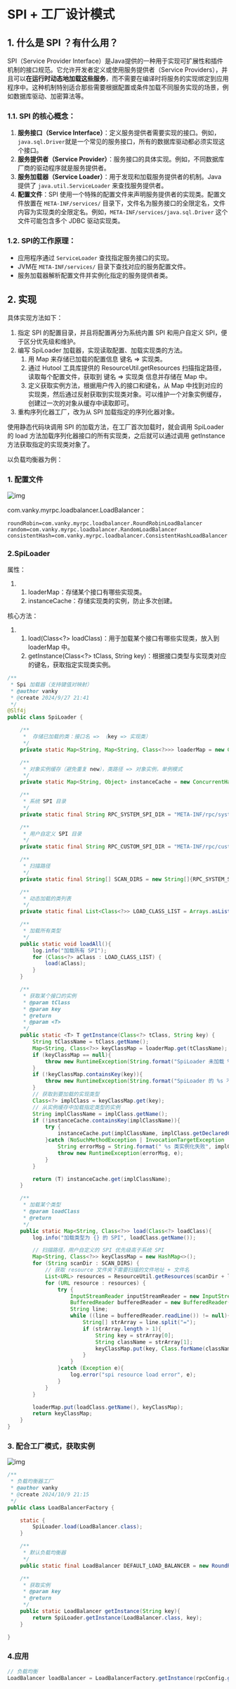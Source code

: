 # SPI + 工厂设计模式

## 1. 什么是 SPI ？有什么用？

SPI（Service Provider Interface）是Java提供的一种用于实现可扩展性和插件机制的接口规范。它允许开发者定义或使用服务提供者（Service Providers），并且可以**在运行时动态地加载这些服务**，而不需要在编译时将服务的实现绑定到应用程序中。这种机制特别适合那些需要根据配置或条件加载不同服务实现的场景，例如数据库驱动、加密算法等。

### 1.1. SPI 的核心概念：

1. **服务接口（Service Interface）**：定义服务提供者需要实现的接口。例如，`java.sql.Driver`就是一个常见的服务接口，所有的数据库驱动都必须实现这个接口。
2. **服务提供者（Service Provider）**：服务接口的具体实现。例如，不同数据库厂商的驱动程序就是服务提供者。
3. **服务加载器（Service Loader）**：用于发现和加载服务提供者的机制。Java 提供了 `java.util.ServiceLoader` 来查找服务提供者。
4. **配置文件**：SPI 使用一个特殊的配置文件来声明服务提供者的实现类。配置文件放置在 `META-INF/services/` 目录下，文件名为服务接口的全限定名，文件内容为实现类的全限定名。例如，`META-INF/services/java.sql.Driver` 这个文件可能包含多个 JDBC 驱动实现类。

### 1.2. SPI的工作原理：

- 应用程序通过 `ServiceLoader` 查找指定服务接口的实现。
- JVM在 `META-INF/services/` 目录下查找对应的服务配置文件。
- 服务加载器解析配置文件并实例化指定的服务提供者类。

## 2. 实现

具体实现方法如下：

1. 指定 SPI 的配置目录，并且将配置再分为系统内置 SPI 和用户自定义 SPI，便于区分优先级和维护。
2. 编写 SpiLoader 加载器，实现读取配置、加载实现类的方法。
   1. 用 Map 来存储已加载的配置信息 键名 => 实现类。
   2. 通过 Hutool 工具库提供的 ResourceUtil.getResources 扫描指定路径，读取每个配置文件，获取到 键名 => 实现类 信息并存储在 Map 中。
   3. 定义获取实例方法，根据用户传入的接口和键名，从 Map 中找到对应的实现类，然后通过反射获取到实现类对象。可以维护一个对象实例缓存，创建过一次的对象从缓存中读取即可。
3. 重构序列化器工厂，改为从 SPI 加载指定的序列化器对象。

使用静态代码块调用 SPI 的加载方法，在工厂首次加载时，就会调用 SpiLoader 的 load 方法加载序列化器接口的所有实现类，之后就可以通过调用 getInstance 方法获取指定的实现类对象了。



以负载均衡器为例：

### 1. 配置文件 

![img](https://raw.githubusercontent.com/vankykoo/image/refs/heads/main/cut/014.png)

com.vanky.myrpc.loadbalancer.LoadBalancer：

```properties
roundRobin=com.vanky.myrpc.loadbalancer.RoundRobinLoadBalancer
random=com.vanky.myrpc.loadbalancer.RandomLoadBalancer
consistentHash=com.vanky.myrpc.loadbalancer.ConsistentHashLoadBalancer
```

### 2.SpiLoader

属性：

1. 1. loaderMap：存储某个接口有哪些实现类。
   2. instanceCache：存储实现类的实例，防止多次创建。

核心方法：

1. 1. load(Class<?> loadClass)：用于加载某个接口有哪些实现类，放入到 loaderMap 中。
   2. getInstance(Class<?> tClass, String key)：根据接口类型与实现类对应的键名，获取指定实现类实例。

```java
/**
 * Spi 加载器（支持键值对映射）
 * @author vanky
 * @create 2024/9/27 21:41
 */
@Slf4j
public class SpiLoader {

    /**
     *  存储已加载的类：接口名 => （key => 实现类）
     */
    private static Map<String, Map<String, Class<?>>> loaderMap = new ConcurrentHashMap<>();

    /**
     * 对象实例缓存（避免重复 new），类路径 => 对象实例，单例模式
     */
    private static Map<String, Object> instanceCache = new ConcurrentHashMap<>();

    /**
     * 系统 SPI 目录
     */
    private static final String RPC_SYSTEM_SPI_DIR = "META-INF/rpc/system/";

    /**
     * 用户自定义 SPI 目录
     */
    private static final String RPC_CUSTOM_SPI_DIR = "META-INF/rpc/custom/";

    /**
     * 扫描路径
     */
    private static final String[] SCAN_DIRS = new String[]{RPC_SYSTEM_SPI_DIR, RPC_CUSTOM_SPI_DIR};

    /**
     * 动态加载的类列表
     */
    private static final List<Class<?>> LOAD_CLASS_LIST = Arrays.asList(Serializer.class);

    /**
     * 加载所有类型
     */
    public static void loadAll(){
        log.info("加载所有 SPI");
        for (Class<?> aClass : LOAD_CLASS_LIST) {
            load(aClass);
        }
    }

    /**
     * 获取某个接口的实例
     * @param tClass
     * @param key
     * @return
     * @param <T>
     */
    public static <T> T getInstance(Class<?> tClass, String key) {
        String tClassName = tClass.getName();
        Map<String, Class<?>> keyClassMap = loaderMap.get(tClassName);
        if (keyClassMap == null){
            throw new RuntimeException(String.format("SpiLoader 未加载 %s 类型", tClassName));
        }
        if (!keyClassMap.containsKey(key)){
            throw new RuntimeException(String.format("SpiLoader 的 %s 不存在 key=%s 类型", tClassName, key));
        }
        // 获取到要加载的实现类型
        Class<?> implClass = keyClassMap.get(key);
        // 从实例缓存中加载指定类型的实例
        String implClassName = implClass.getName();
        if (!instanceCache.containsKey(implClassName)){
            try {
                instanceCache.put(implClassName, implClass.getDeclaredConstructor().newInstance());
            }catch (NoSuchMethodException | InvocationTargetException | InstantiationException | IllegalAccessException e){
                String errorMsg = String.format(" %s 类实例化失败", implClassName);
                throw new RuntimeException(errorMsg, e);
            }
        }

        return (T) instanceCache.get(implClassName);
    }

    /**
     * 加载某个类型
     * @param loadClass
     * @return
     */
    public static Map<String, Class<?>> load(Class<?> loadClass){
        log.info("加载类型为 {} 的 SPI", loadClass.getName());

        // 扫描路径，用户自定义的 SPI 优先级高于系统 SPI
        Map<String, Class<?>> keyClassMap = new HashMap<>();
        for (String scanDir : SCAN_DIRS) {
            // 获取 resource 文件夹下需要扫描的文件地址 + 文件名
            List<URL> resources = ResourceUtil.getResources(scanDir + loadClass.getName());
            for (URL resource : resources) {
                try {
                    InputStreamReader inputStreamReader = new InputStreamReader(resource.openStream());
                    BufferedReader bufferedReader = new BufferedReader(inputStreamReader);
                    String line;
                    while ((line = bufferedReader.readLine()) != null){
                        String[] strArray = line.split("=");
                        if (strArray.length > 1){
                            String key = strArray[0];
                            String className = strArray[1];
                            keyClassMap.put(key, Class.forName(className));
                        }
                    }
                }catch (Exception e){
                    log.error("spi resource load error", e);
                }
            }
        }

        loaderMap.put(loadClass.getName(), keyClassMap);
        return keyClassMap;
    }
}

```

### 3. 配合工厂模式，获取实例

![img](https://raw.githubusercontent.com/vankykoo/image/refs/heads/main/cut/015.png)

```java
/**
 * 负载均衡器工厂
 * @author vanky
 * @create 2024/10/9 21:15
 */
public class LoadBalancerFactory {

    static {
        SpiLoader.load(LoadBalancer.class);
    }

    /**
     * 默认负载均衡器
     */
    public static final LoadBalancer DEFAULT_LOAD_BALANCER = new RoundRobinLoadBalancer();

    /**
     * 获取实例
     * @param key
     * @return
     */
    public static LoadBalancer getInstance(String key){
        return SpiLoader.getInstance(LoadBalancer.class, key);
    }

}
```

### 4.应用

```java
// 负载均衡
LoadBalancer loadBalancer = LoadBalancerFactory.getInstance(rpcConfig.getLoadBalancer());
```